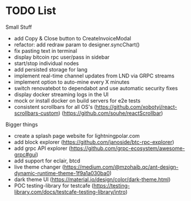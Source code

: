 # TODO List

Small Stuff

- add Copy & Close button to CreateInvoiceModal
- refactor: add redraw param to designer.syncChart()
- fix pasting text in terminal
- display bitcoin rpc user/pass in sidebar
- start/stop individual nodes
- add persisted storage for lang
- implement real-time channel updates from LND via GRPC streams
- implement option to auto-mine every X minutes
- switch renovatebot to dependabot and use automatic security fixes
- display docker streaming logs in the UI
- mock or install docker on build servers for e2e tests
- consistent scrollbars for all OS's (https://github.com/xobotyi/react-scrollbars-custom) (https://github.com/souhe/reactScrollbar)

Bigger things

- create a splash page website for lightningpolar.com
- add block explorer (https://github.com/janoside/btc-rpc-explorer)
- add grpc API explorer (https://github.com/grpc-ecosystem/awesome-grpc#gui)
- add support for eclair, btcd
- live theme changer (https://medium.com/@mzohaib.qc/ant-design-dynamic-runtime-theme-1f9a1a030ba0)
- dark theme UI (https://material.io/design/color/dark-theme.html)
- POC testing-library for testcafe (https://testing-library.com/docs/testcafe-testing-library/intro)

